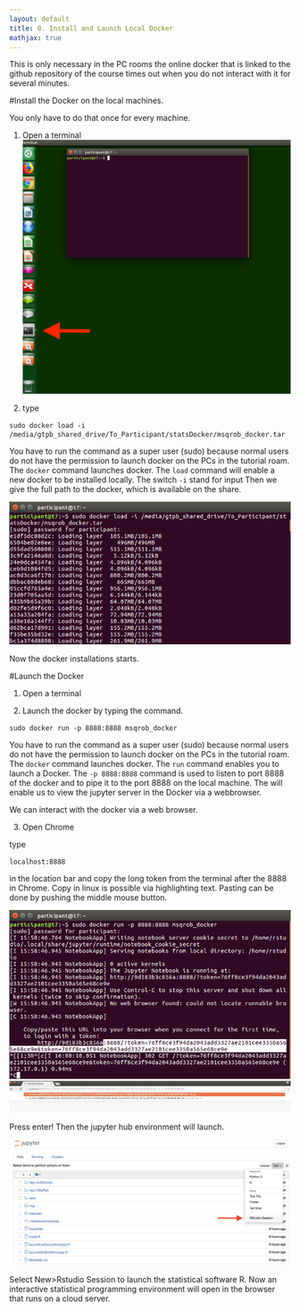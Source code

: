 ```yaml
---
layout: default
title: 0. Install and Launch Local Docker
mathjax: true
---
```


This is only necessary in the PC rooms the online docker that is linked to the github repository of the course times out when you do not interact with it for several minutes.

#Install the Docker on the local machines.

You only have to do that once for every machine.

1. Open a terminal
![Figure Launch Docker 1](./figs/installDocker1.png)

2. type

```
sudo docker load -i /media/gtpb_shared_drive/To_Participant/statsDocker/msqrob_docker.tar
```

You have to run the command as a super user (sudo) because normal users do not have the permission to launch docker on the PCs in the tutorial roam.
The `docker` command launches docker.
The `load` command will enable a new docker to be installed locally.
The switch `-i` stand for input
Then we give the full path to the docker, which is available on the share.

![Figure Launch Docker 2](./figs/installDocker2.png)

Now the docker installations starts.

#Launch the Docker

1. Open a terminal

2. Launch the docker by typing the command.

```
sudo docker run -p 8888:8888 msqrob_docker
```

You have to run the command as a super user (sudo) because normal users do not have the permission to launch docker on the PCs in the tutorial roam.
The `docker` command launches docker.
The `run` command enables you to launch a Docker.
The `-p 8888:8888` command is used to listen to port 8888 of the docker and to pipe it to the port 8888 on the local machine.
The will enable us to view the jupyter server in the Docker via a webbrowser.

We can interact with the docker via a web browser.

3. Open Chrome

type

```
localhost:8888
```
in the location bar and copy the long token from the terminal after the 8888 in Chrome.
Copy in linux is possible via highlighting text. Pasting can be done by pushing the middle mouse button.

![Figure Launch Docker 1](./figs/launchDocker1.png)
![Figure Launch Docker 2](./figs/launchDocker2.png)

Press enter! Then the jupyter hub environment will launch.

![Figure ](./figs/jupyterHub.png)

Select New>Rstudio Session to launch the statistical software R.
Now an interactive statistical programming environment will open in the browser that runs on a cloud server.
